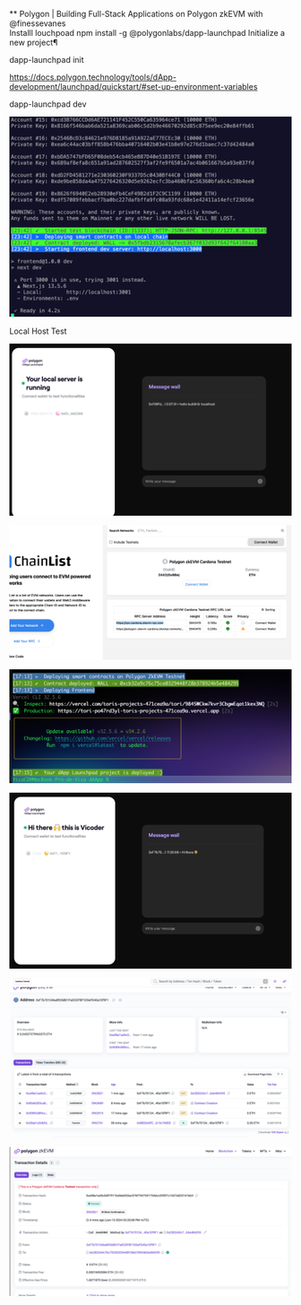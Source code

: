 ** Polygon | Building Full-Stack Applications on Polygon zkEVM with @finessevanes  
Installl louchpoad npm install -g @polygonlabs/dapp-launchpad
Initialize a new project¶

dapp-launchpad init <PROJECT-NAME>

https://docs.polygon.technology/tools/dApp-development/launchpad/quickstart/#set-up-environment-variables

dapp-launchpad dev

![alt text](<WARNING These accounts, and their private keys, are publicly known.png>)

Local Host Test

![alt text](<Your local server is.png>)

![alt text](ChainList.png)

![alt text](<Pasted Graphic.png>)

![alt text](<Pasted Graphic 1.png>)

![alt text](<Pasted Graphic 2.png>)

![alt text](<Pasted Graphic 3.png>)

